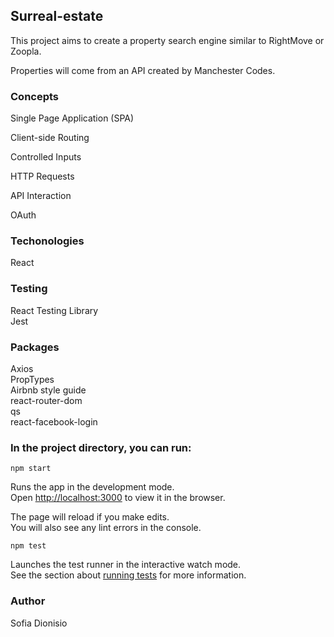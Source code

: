 ## Surreal-estate

This project aims to create a property search engine similar to RightMove or Zoopla.

Properties will come from an API created by Manchester Codes.


### Concepts

  Single Page Application (SPA)

  Client-side Routing

  Controlled Inputs

  HTTP Requests

  API Interaction

  OAuth

### Techonologies

React

### Testing

React Testing Library<br />
Jest

### Packages

Axios<br />
PropTypes<br />
Airbnb style guide<br />
react-router-dom<br />
qs<br />
react-facebook-login


### In the project directory, you can run:

`npm start`

Runs the app in the development mode.<br />
Open [http://localhost:3000](http://localhost:3000) to view it in the browser.

The page will reload if you make edits.<br />
You will also see any lint errors in the console.

`npm test`

Launches the test runner in the interactive watch mode.<br />
See the section about [running tests](https://facebook.github.io/create-react-app/docs/running-tests) for more information.

### Author

Sofia Dionisio